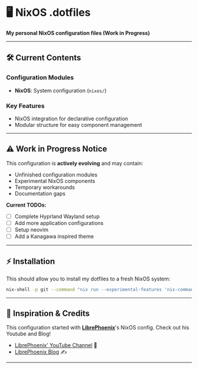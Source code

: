 # 🖥️ NixOS .dotfiles

**My personal NixOS configuration files (Work in Progress)**  

---

## 🛠️ Current Contents

### Configuration Modules
- **NixOS**: System configuration (`nixos/`)


### Key Features
- NixOS integration for declarative configuration
- Modular structure for easy component management
---

## ⚠️ Work in Progress Notice

This configuration is **actively evolving** and may contain:
- Unfinished configuration modules
- Experimental NixOS components
- Temporary workarounds
- Documentation gaps

**Current TODOs:**
- [ ] Complete Hyprland Wayland setup
- [ ] Add more application configurations
- [ ] Setup neovim
- [ ] Add a Kanagawa inspired theme
---

## ⚡ Installation

This should allow you to install my dotfiles to a fresh NixOS system:
```bash
nix-shell -p git --command "nix run --experimental-features 'nix-command flakes' github:DimitriosNicolay/.dotfiles" ~/.dotfiles
```

---

## 🌟 Inspiration & Credits

This configuration started with **[LibrePhoenix](https://github.com/LibrePhoenix)**'s NixOS config.
Check out his Youtube and Blog!
- [LibrePhoenix' YouTube Channel](https://www.youtube.com/@LibrePhoenix) 🎥  
- [LibrePhoenix Blog](https://librephoenix.com/) ✍️  

---
